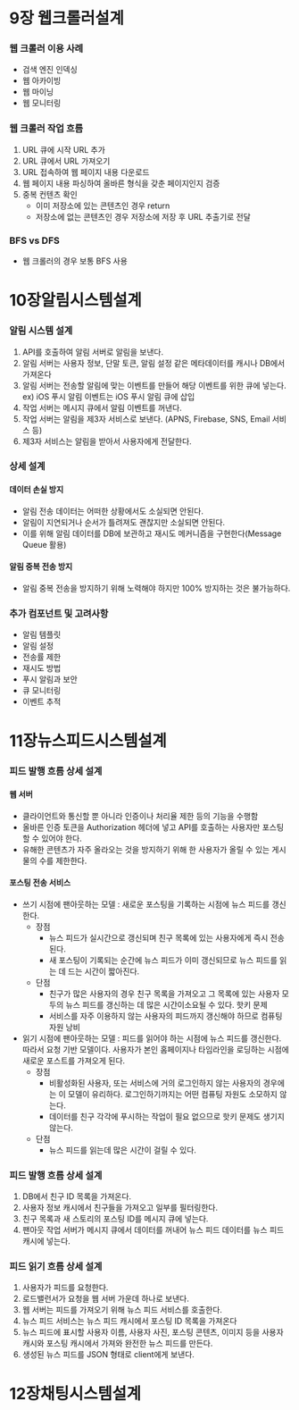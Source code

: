 # 9장 웹크롤러설계

### 웹 크롤러 이용 사례
- 검색 엔진 인덱싱
- 웹 아카이빙
- 웹 마이닝
- 웹 모니터링

### 웹 크롤러 작업 흐름
1. URL 큐에 시작 URL 추가
2. URL 큐에서 URL 가져오기
3. URL 접속하여 웹 페이지 내용 다운로드
4. 웹 페이지 내용 파싱하여 올바른 형식을 갖춘 페이지인지 검증
5. 중복 컨텐츠 확인
   - 이미 저장소에 있는 콘텐츠인 경우 return
   - 저장소에 없는 콘텐츠인 경우 저장소에 저장 후 URL 추출기로 전달


### BFS vs DFS
- 웹 크롤러의 경우 보통 BFS 사용


# 10장알림시스템설계

### 알림 시스템 설계
1. API를 호출하여 알림 서버로 알림을 보낸다.
2. 알림 서버는 사용자 정보, 단말 토큰, 알림 설정 같은 메타데이터를 캐시나 DB에서 가져온다
3. 알림 서버는 전송할 알림에 맞는 이벤트를 만들어 해당 이벤트를 위한 큐에 넣는다. ex) iOS 푸시 알림 이벤트는 iOS 푸시 알림 큐에 삽입
4. 작업 서버는 메시지 큐에서 알림 이벤트를 꺼낸다.
5. 작업 서버는 알림을 제3자 서비스로 보낸다. (APNS, Firebase, SNS, Email 서비스 등)
6. 제3자 서비스는 알림을 받아서 사용자에게 전달한다.

### 상세 설계

#### 데이터 손실 방지
- 알림 전송 데이터는 어떠한 상황에서도 소실되면 안된다.
- 알림이 지연되거나 순서가 틀려져도 괜찮지만 소실되면 안된다.
- 이를 위해 알림 데이터를 DB에 보관하고 재시도 메커니즘을 구현한다(Message Queue 활용)

#### 알림 중복 전송 방지
- 알림 중복 전송을 방지하기 위해 노력해야 하지만 100% 방지하는 것은 불가능하다.


### 추가 컴포넌트 및 고려사항
- 알림 템플릿
- 알림 설정
- 전송률 제한
- 재시도 방법
- 푸시 알림과 보안
- 큐 모니터링
- 이벤트 추적


# 11장뉴스피드시스템설계

### 피드 발행 흐름 상세 설계

#### 웹 서버
- 클라이언트와 통신할 뿐 아니라 인증이나 처리율 제한 등의 기능을 수행함
- 올바른 인증 토큰을 Authorization 헤더에 넣고 API를 호출하는 사용자만 포스팅 할 수 있어야 한다.
- 유해한 콘텐츠가 자주 올라오는 것을 방지하기 위해 한 사용자가 올릴 수 있는 게시물의 수를 제한한다.

#### 포스팅 전송 서비스
- 쓰기 시점에 팬아웃하는 모델 : 새로운 포스팅을 기록하는 시점에 뉴스 피드를 갱신한다.
  - 장점
    - 뉴스 피드가 실시간으로 갱신되며 친구 목록에 있는 사용자에게 즉시 전송된다.
    - 새 포스팅이 기록되는 순간에 뉴스 피드가 이미 갱신되므로 뉴스 피드를 읽는 데 드는 시간이 짧아진다.
  - 단점
    - 친구가 많은 사용자의 경우 친구 목록을 가져오고 그 목록에 있는 사용자 모두의 뉴스 피드를 갱신하는 데 많은 시간이소요될 수 있다. 핫키 문제
    - 서비스를 자주 이용하지 않는 사용자의 피드까지 갱신해야 하므로 컴퓨팅 자원 낭비
- 읽기 시점에 팬아웃하는 모델 : 피드를 읽어야 하는 시점에 뉴스 피드를 갱신한다. 따라서 요청 기반 모델이다. 사용자가 본인 홈페이지나 타임라인을 로딩하는 시점에 새로운 포스트를 가져오게 된다.
  - 장점
    - 비활성화된 사용자, 또는 서비스에 거의 로그인하지 않는 사용자의 경우에는 이 모델이 유리하다. 로그인하기까지는 어떤 컴퓨팅 자원도 소모하지 않는다.
    - 데이터를 친구 각각에 푸시하는 작업이 필요 없으므로 핫키 문제도 생기지 않는다.
  - 단점
    - 뉴스 피드를 읽는데 많은 시간이 걸릴 수 있다.

### 피드 발행 흐름 상세 설계
1. DB에서 친구 ID 목록을 가져온다.
2. 사용자 정보 캐시에서 친구들을 가져오고 일부를 필터링한다.
3. 친구 목록과 새 스토리의 포스팅 ID를 메시지 큐에 넣는다.
4. 팬아웃 작업 서버가 메시지 큐에서 데이터를 꺼내어 뉴스 피드 데이터를 뉴스 피드 캐시에 넣는다.


### 피드 읽기 흐름 상세 설계
1. 사용자가 피드를 요청한다.
2. 로드밸런서가 요청을 웹 서버 가운데 하나로 보낸다.
3. 웹 서버는 피드를 가져오기 위해 뉴스 피드 서비스를 호출한다.
4. 뉴스 피드 서비스는 뉴스 피드 캐시에서 포스팅 ID 목록을 가져온다
5. 뉴스 피드에 표시할 사용자 이름, 사용자 사진, 포스팅 콘텐츠, 이미지 등을 사용자 캐시와 포스팅 캐시에서 가져와 완전한 뉴스 피드를 만든다.
6. 생성된 뉴스 피드를 JSON 형태로 client에게 보낸다.



# 12장채팅시스템설계


